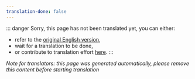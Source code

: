 ```yaml
---
translation-done: false
---
```

::: danger
Sorry, this page has not been translated yet, you can either:
- refer to the [original English version](<..\..\..\fr\support\new-support.md>),
- wait for a translation to be done,
- or contribute to translation effort [here](https://github.com/bsmg/wiki).
:::

_Note for translators: this page was generated automatically, please remove this content before starting translation_

